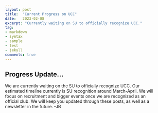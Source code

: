 ```yaml
---
layout: post
title:  "Current Progress on UCC"
date:   2023-02-08
excerpt: "Currently waiting on SU to officially recognize UCC."
tag:
- markdown 
- syntax
- sample
- test
- jekyll
comments: true
---
```


## Progress Update...

We are currently waiting on the SU to officially recognize UCC. Our estimated timeline currently is SU recognition around March-April. We will focus on recruitment and bigger events once we are recognized as an official club. We will keep you updated through these posts, as well as a newsletter in the future. -JB
